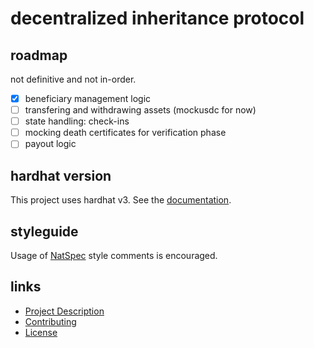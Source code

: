 # decentralized inheritance protocol

## roadmap

not definitive and not in-order.  

- [x] beneficiary management logic
- [ ] transfering and withdrawing assets (mockusdc for now)
- [ ] state handling: check-ins
- [ ] mocking death certificates for verification phase
- [ ] payout logic

## hardhat version

This project uses hardhat v3. See the [documentation](https://hardhat.org/docs/getting-started).

## styleguide

Usage of [NatSpec](https://docs.soliditylang.org/en/latest/natspec-format.html) style comments is encouraged.

## links

* [Project Description](description.txt)
* [Contributing](CONTRIBUTING.md)
* [License](LICENSE.md)